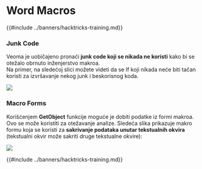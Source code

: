 # Word Macros

{{#include ../banners/hacktricks-training.md}}

### Junk Code

Veoma je uobičajeno pronaći **junk code koji se nikada ne koristi** kako bi se otežalo obrnuto inženjerstvo makroa.\
Na primer, na sledećoj slici možete videti da se If koji nikada neće biti tačan koristi za izvršavanje nekog junk i beskorisnog koda.

![](<../images/image (369).png>)

### Macro Forms

Korišćenjem **GetObject** funkcije moguće je dobiti podatke iz formi makroa. Ovo se može koristiti za otežavanje analize. Sledeća slika prikazuje makro formu koja se koristi za **sakrivanje podataka unutar tekstualnih okvira** (tekstualni okvir može sakriti druge tekstualne okvire):

![](<../images/image (344).png>)

{{#include ../banners/hacktricks-training.md}}
